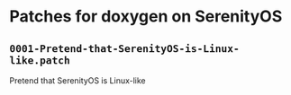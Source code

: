 # Patches for doxygen on SerenityOS

## `0001-Pretend-that-SerenityOS-is-Linux-like.patch`

Pretend that SerenityOS is Linux-like


